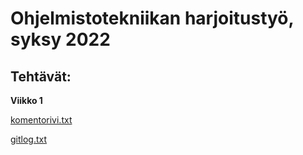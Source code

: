 # Ohjelmistotekniikan harjoitustyö, syksy 2022
## Tehtävät:
**Viikko 1**

[komentorivi.txt](https://github.com/tovento/ot-harjoitustyo/blob/master/laskarit/viikko1/komentorivi.txt)

[gitlog.txt](https://github.com/tovento/ot-harjoitustyo/blob/master/laskarit/viikko1/gitlog.txt)
